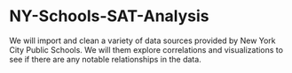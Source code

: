 # NY-Schools-SAT-Analysis
 We will import and clean a variety of data sources provided by New York City Public Schools. We will them explore correlations and visualizations to see if there are any notable relationships in the data.
